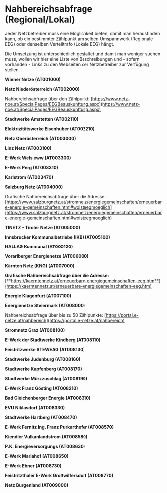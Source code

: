 # Nahbereichsabfrage (Regional/Lokal)

Jeder Netzbetreiber muss eine Möglichkeit bieten, damit man herausfinden kann, ob ein bestimmter Zählpunkt am selben Umspannwerk (Regionale EEG) oder denselben Verteiltrafo (Lokale EEG) hängt.

Die Umsetzung ist unterschiedlich gestaltet und damit man weniger suchen muss, wollen wir hier eine Liste von Beschreibungen und - sofern vorhanden - Links zu den Webseiten der Netzbetreiber zur Verfügung stellen.

**Wiener Netze (AT001000)**

**Netz Niederösterreich (AT002000)**

Nahbereichsabfrage über den Zählpunkt: [https://www.netz-noe.at/SpecialPages/EEGBeauskunftung.aspx](https://www.netz-noe.at/SpecialPages/EEGBeauskunftung.aspx)

**Stadtwerke Amstetten (AT002110)**

**Elektrizitätswerke Eisenhuber (AT002210)**

**Netz Oberösterreich (AT003000)**

**Linz Netz (AT003100)**

**E-Werk Wels eww (AT003300)**

**E-Werk Perg (AT003310)**

**Karlstrom (AT003470)**

**Salzburg Netz (AT004000)**

Grafische Nahbereichsabfrage über die Adresse: [https://www.salzburgnetz.at/stromnetz/energiegemeinschaften/erneuerbare-energie-gemeinschaften.html#woisteegmoeglich](https://www.salzburgnetz.at/stromnetz/energiegemeinschaften/erneuerbare-energie-gemeinschaften.html#woisteegmoeglich)

**TINETZ - Tiroler Netze (AT005000)**

**Innsbrucker Kommunalbetriebe (IKB) (AT005100)**

**HALLAG Kommunal (AT005120)**

**Vorarlberger Energienetze (AT006000)**

**Kärnten Netz (KNG) (AT007000)**

**Grafische Nahbereichsabfrage über die Adresse:** [**https://kaerntennetz.at/erneuerbare-energiegemeinschaften-eeg.htm**](https://kaerntennetz.at/erneuerbare-energiegemeinschaften-eeg.htm)

**Energie Klagenfurt (AT007100)**

**Energienetze Steiermark (AT008000)**

Nahbereichsabfrage über bis zu 50 Zählpunkte: [https://portal.e-netze.at/nahbereich](https://portal.e-netze.at/nahbereich)

**Stromnetz Graz (AT008100)**

**E-Werk der Stadtwerke Kindberg (AT008110)**

**Feistritzwerke STEWEAG (AT008130)**

**Stadtwerke Judenburg (AT008160)**

**Stadtwerke Kapfenberg (AT008170)**

**Stadtwerke Mürzzuschlag (AT008190)**

**E-Werk Franz Gösting (AT008210)**

**Bad Gleichenberger Energie (AT008310)**

**EVU Niklasdorf (AT008330)**

**Stadtwerke Hartberg (AT008470)**

**E-Werk Fernitz Ing. Franz Purkarthofer (AT008570)**

**Kiendler Vulkanlandstrom (AT008580)**

**P.K. Energieversorgungs (AT008630)**

**E-Werk Mariahof (AT008650)**

**E-Werk Ebner (AT008730)**

**Feistritzthaler E-Werk Großwilfersdorf (AT008770)**

**Netz Burgenland (AT009000)**
